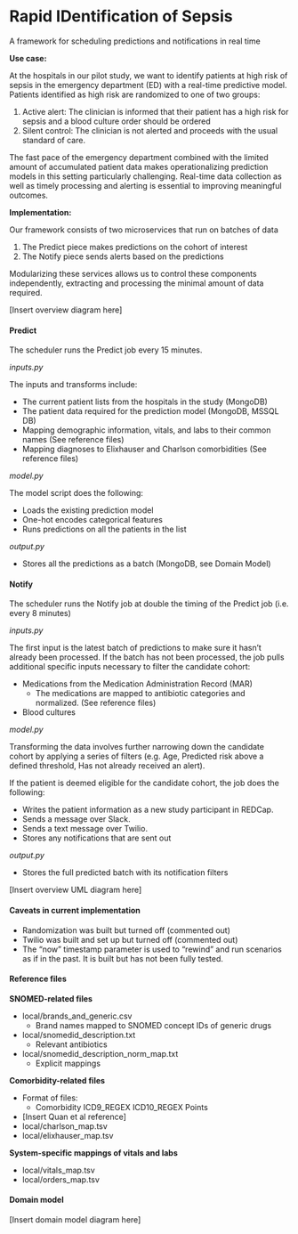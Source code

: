 # Rapid IDentification of Sepsis
A framework for scheduling predictions and notifications in real time

**Use case:**

At the hospitals in our pilot study, we want to identify patients at high risk of sepsis in the emergency department (ED) with a real-time predictive model. Patients identified as high risk are randomized to one of two groups:
1) Active alert: The clinician is informed that their patient has a high risk for sepsis and a blood culture order should be ordered
2) Silent control: The clinician is not alerted and proceeds with the usual standard of care.

The fast pace of the emergency department combined with the limited amount of accumulated patient data makes operationalizing prediction models in this setting particularly challenging. Real-time data collection as well as timely processing and alerting is essential to improving meaningful outcomes.

**Implementation:**

Our framework consists of two microservices that run on batches of data
1) The Predict piece makes predictions on the cohort of interest
2) The Notify piece sends alerts based on the predictions

Modularizing these services allows us to control these components independently, extracting and processing the minimal amount of data required.

\[Insert overview diagram here\]

#### Predict
The scheduler runs the Predict job every 15 minutes.

*inputs.py*

The inputs and transforms include:
- The current patient lists from the hospitals in the study (MongoDB)
- The patient data required for the prediction model (MongoDB, MSSQL DB)
- Mapping demographic information, vitals, and labs to their common names (See reference files)
- Mapping diagnoses to Elixhauser and Charlson comorbidities (See reference files)

*model.py*

The model script does the following:
- Loads the existing prediction model
- One-hot encodes categorical features
- Runs predictions on all the patients in the list

*output.py*
- Stores all the predictions as a batch (MongoDB, see Domain Model)

#### Notify

The scheduler runs the Notify job at double the timing of the Predict job (i.e. every 8 minutes)

*inputs.py*

The first input is the latest batch of predictions to make sure it hasn’t already been processed. 
If the batch has not been processed, the job pulls additional specific inputs necessary to filter the candidate cohort:
- Medications from the Medication Administration Record (MAR)
    - The medications are mapped to antibiotic categories and normalized. (See reference files)
- Blood cultures

*model.py*

Transforming the data involves further narrowing down the candidate cohort by applying a series of filters (e.g. Age, Predicted risk above a defined threshold, Has not already received an alert). 

If the patient is deemed eligible for the candidate cohort, the job does the following:
- Writes the patient information as a new study participant in REDCap.
- Sends a message over Slack.
- Sends a text message over Twilio.
- Stores any notifications that are sent out

*output.py*
- Stores the full predicted batch with its notification filters

\[Insert overview UML diagram here\]

#### Caveats in current implementation
- Randomization was built but turned off (commented out)
- Twilio was built and set up but turned off (commented out)
- The “now” timestamp parameter is used to “rewind” and run scenarios as if in the past. It is built but has not been fully tested.

#### Reference files
**SNOMED-related files**
- local/brands_and_generic.csv
    - Brand names mapped to SNOMED concept IDs of generic drugs
- local/snomedid_description.txt
    - Relevant antibiotics
- local/snomedid_description_norm_map.txt
    - Explicit mappings

**Comorbidity-related files**
- Format of files:
    - Comorbidity	ICD9_REGEX	ICD10_REGEX	Points
- \[Insert Quan et al reference\]
- local/charlson_map.tsv
- local/elixhauser_map.tsv

**System-specific mappings of vitals and labs**
- local/vitals_map.tsv
- local/orders_map.tsv

#### Domain model
\[Insert domain model diagram here\]